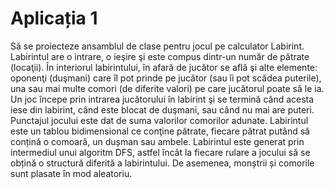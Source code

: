 # Aplicația 1
Să se proiecteze ansamblul de clase pentru jocul pe calculator Labirint. Labirintul are o intrare,
o ieşire şi este compus dintr-un număr de pătrate (locaţii). În interiorul labirintului, în afară de jucător se află şi alte elemente:
oponenţi (duşmani) care îl pot prinde pe jucător (sau îi pot scădea puterile), una sau mai multe
comori (de diferite valori) pe care jucătorul poate să le ia. Un joc începe prin intrarea jucătorului în labirint şi se termină când acesta iese din labirint,
când este blocat de duşmani, sau când nu mai are puteri. Punctajul jocului este dat de suma
valorilor comorilor adunate.
Labirintul este un tablou bidimensional ce conţine pătrate, fiecare pătrat putând să conțină o comoară, un dușman sau ambele. Labirintul este generat prin
intermediul unui algoritm DFS, astfel încât la fiecare rulare a jocului să se obțină o structură diferită a labirintului. De asemenea, monștrii și comorile sunt plasate în
mod aleatoriu.
